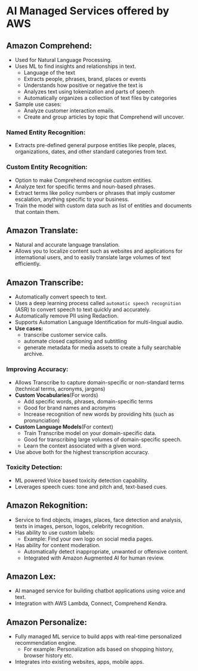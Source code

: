 # AI Managed Services offered by AWS

## Amazon Comprehend:
- Used for Natural Language Processing.
- Uses ML to find insights and relationships in text.
  - Language of the text
  - Extracts people, phrases, brand, places or events
  - Understands how positive or negative the text is
  - Analyzes text using tokenization and parts of speech
  - Automatically organizes a collection of text files by categories
- Sample use cases:
  - Analyze customer interaction emails.
  - Create and group articles by topic that Comprehend will uncover.

### Named Entity Recognition:
- Extracts pre-defined general purpose entities like people, places, organizations, dates, and other standard categories from text.

### Custom Entity Recognition:
- Option to make Comprehend recognise custom entities.
- Analyze text for specific terms and noun-based phrases.
- Extract terms like policy numbers or phrases that imply customer escalation, anything specific to your business.
- Train the model with custom data such as list of entities and documents that contain them.

## Amazon Translate:
- Natural and accurate language translation.
- Allows you to localize content such as websites and applications for international users, and to easily translate large
  volumes of text efficiently.

## Amazon Transcribe:
- Automatically convert speech to text.
- Uses a deep learning process called `automatic speech recognition` (ASR) to convert speech to text quickly and accurately.
- Automatically remove PII using Redaction.
- Supports Automation Language Identification for multi-lingual audio.
- **Use cases:**
  - transcribe customer service calls.
  - automate closed captioning and subtitling
  - generate metadata for media assets to create a fully searchable archive.

### Improving Accuracy:
- Allows Transcribe to capture domain-specific or non-standard terms (technical terms, acronyms, jargons)
- **Custom Vocabularies**(For words)
  - Add specific words, phrases, domain-specific terms
  - Good for brand names and acronyms
  - Increase recognition of new words by providing hits (such as pronunciation)
- **Custom Language Models**(For context)
  - Train Transcribe model on your domain-specific data.
  - Good for transcribing large volumes of domain-specific speech.
  - Learn the context associated with a given word.
- Use above both for the highest transcription accuracy.

### Toxicity Detection:
- ML powered Voice based toxicity detection capability.
- Leverages speech cues: tone and pitch and, text-based cues.

## Amazon Rekognition:
- Service to find objects, images, places, face detection and analysis, texts in images, person, logos, celebrity recognition.
- Has ability to use custom labels:
  - Example: Find your own logo on social media pages.
- Has ability for content moderation.
  - Automatically detect inappropriate, unwanted or offensive content.
  - Integrated with Amazon Augmented AI for human review.

## Amazon Lex:
- AI managed service for building chatbot applications using voice and text.
- Integration with AWS Lambda, Connect, Comprehend Kendra.

## Amazon Personalize:
- Fully managed ML service to build apps with real-time personalized recommendation engine.
  - For example: Personalization ads based on shopping history, browser history etc.
- Integrates into existing websites, apps, mobile apps.

